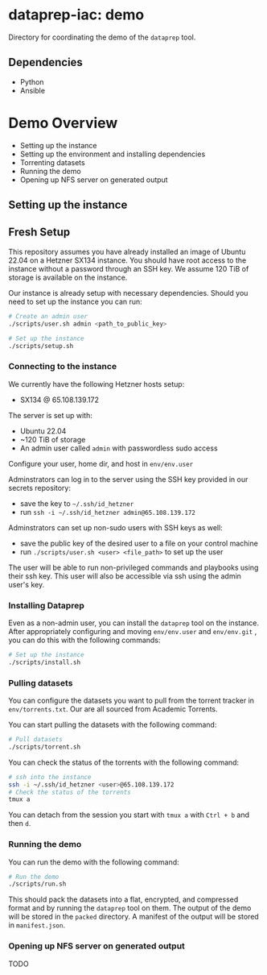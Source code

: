 # dataprep-iac: demo

Directory for coordinating the demo of the `dataprep` tool.

## Dependencies
- Python
- Ansible

# Demo Overview
- Setting up the instance
- Setting up the environment and installing dependencies
- Torrenting datasets
- Running the demo
- Opening up NFS server on generated output

## Setting up the instance

## Fresh Setup
This repository assumes you have already installed an image of Ubuntu 22.04 on a Hetzner SX134 instance.
You should have root access to the instance without a password through an SSH key.
We assume 120 TiB of storage is available on the instance.

Our instance is already setup with necessary dependencies.
Should you need to set up the instance you can run:

```bash
# Create an admin user
./scripts/user.sh admin <path_to_public_key>
```
```bash
# Set up the instance
./scripts/setup.sh
```

### Connecting to the instance
We currently have the following Hetzner hosts setup:
- SX134 @ 65.108.139.172

The server is set up with:
- Ubuntu 22.04
- ~120 TiB of storage
- An admin user called `admin` with passwordless sudo access

Configure your user, home dir, and host in `env/env.user`

Adminstrators can log in to the server using the SSH key provided in our secrets repository:
- save the key to `~/.ssh/id_hetzner`
- run `ssh -i ~/.ssh/id_hetzner admin@65.108.139.172`

Adminstrators can set up non-sudo users with SSH keys as well:
- save the public key of the desired user to a file on your control machine
- run `./scripts/user.sh <user> <file_path>` to set up the user

The user will be able to run non-privileged commands and playbooks using their ssh key. This user will also be accessible via ssh using the admin user's key.

### Installing Dataprep 
Even as a non-admin user, you can install the `dataprep` tool on the instance.
After appropriately configuring and moving `env/env.user` and `env/env.git` , you can do this with the following commands:
```bash
# Set up the instance
./scripts/install.sh
```

### Pulling datasets
You can configure the datasets you want to pull from the torrent tracker in `env/torrents.txt`.
Our are all sourced from Academic Torrents.

You can start pulling the datasets with the following command:
```bash
# Pull datasets
./scripts/torrent.sh
```

You can check the status of the torrents with the following command:
```bash
# ssh into the instance
ssh -i ~/.ssh/id_hetzner <user>@65.108.139.172
# Check the status of the torrents
tmux a
```
You can detach from the session you start with `tmux a` with `Ctrl + b` and then `d`.

### Running the demo
You can run the demo with the following command:
```bash
# Run the demo
./scripts/run.sh
```

This should pack the datasets into a flat, encrypted, and compressed format and by running the `dataprep` tool on them.
The output of the demo will be stored in the `packed` directory.
A manifest of the output will be stored in `manifest.json`.

### Opening up NFS server on generated output
TODO
